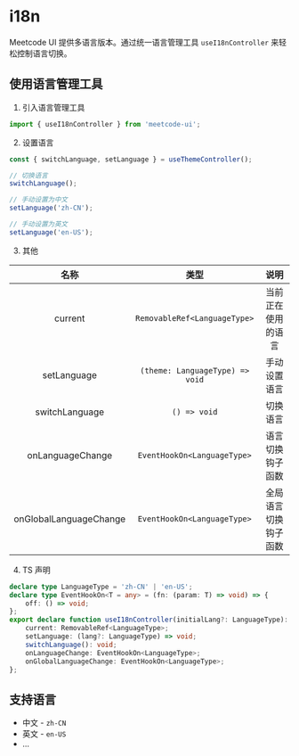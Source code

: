 # i18n

Meetcode UI 提供多语言版本。通过统一语言管理工具 `useI18nController` 来轻松控制语言切换。

## 使用语言管理工具

1. 引入语言管理工具

```ts
import { useI18nController } from 'meetcode-ui';
```

2. 设置语言

```ts
const { switchLanguage, setLanguage } = useThemeController();

// 切换语言
switchLanguage();

// 手动设置为中文
setLanguage('zh-CN');

// 手动设置为英文
setLanguage('en-US');
```

3. 其他

|          名称          |              类型               |         说明         |
| :--------------------: | :-----------------------------: | :------------------: |
|        current         |  `RemovableRef<LanguageType>`   |  当前正在使用的语言  |
|      setLanguage       | `(theme: LanguageType) => void` |     手动设置语言     |
|     switchLanguage     |          `() => void`           |       切换语言       |
|    onLanguageChange    |   `EventHookOn<LanguageType>`   |   语言切换钩子函数   |
| onGlobalLanguageChange |   `EventHookOn<LanguageType>`   | 全局语言切换钩子函数 |

4. TS 声明

```ts
declare type LanguageType = 'zh-CN' | 'en-US';
declare type EventHookOn<T = any> = (fn: (param: T) => void) => {
    off: () => void;
};
export declare function useI18nController(initialLang?: LanguageType): {
    current: RemovableRef<LanguageType>;
    setLanguage: (lang?: LanguageType) => void;
    switchLanguage(): void;
    onLanguageChange: EventHookOn<LanguageType>;
    onGlobalLanguageChange: EventHookOn<LanguageType>;
};
```

## 支持语言

-   中文 - `zh-CN`
-   英文 - `en-US`
-   ...
